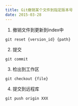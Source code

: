 ```yaml
---
title: Git撤销某个文件到指定版本号
date: 2015-03-28
---
```


1. 撤销文件到更新到index中

```
git reset {version_id} {path}
```

2. 提交

```
git commit
```

3. 检出到工作区

```
git checkout {file}
```

4. 提交到远程库

```
git push origin XXX
```
